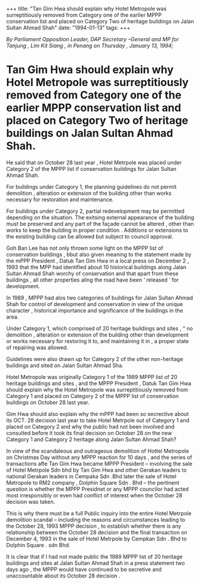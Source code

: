 +++ 
title: "Tan Gim Hwa should explain why Hotel Metropole was surreptitiously removed from Category one of the earlier MPPP conservation list and placed on Category Two of heritage buildings on Jalan Sultan Ahmad Shah"
date: "1994-01-13"
tags:
+++

_By Parliament Opposition Leader, DAP Secretary –General and MP for Tanjung , Lim Kit Siang , in Penang on Thursday  ,  January 13,  1994;_

# Tan Gim Hwa should explain why Hotel Metropole was surreptitiously removed from Category one of the earlier MPPP conservation list and placed on Category Two of heritage buildings on Jalan Sultan Ahmad Shah.

He said that on October 28 last year , Hotel Metrpole was placed under Category 2 of the MPPP list if conservation buildings for Jalan Sultan Ahmad Shah.</u>

For buildings under Catogory 1, the planning guidelines do not permit demolition , alteration or extension of the building other than works necessary for restoration and maintenance.

For buildings under Category 2, partial redevelopment may be permitted depending on the situation. The exitsing external appearance of the building must be preserved and any part of the façade cannot be altered , other than works to keep the building in proper condition . Additions or extensions to the existing building can be allowed but subject to council approval.

Goh Ban Lee has not only thrown some light on the MPPP list of conservation buildings , bbut also given meaning to the statement made by the mPPP President , Datuk Tan Gim Hwa in a local press on December 2 , 1993 that the MPP had identified about 10 historical buildings along Jalan Sultan Ahmad Shah worchy of conservation and that apart from these buildings , all other properties aling the road have been ‘ released ‘ for development.

In 1989 , MPPP had alos two categories of buildings for Jalan Sultan Ahmad Shah for control of development and conservation in view of the unique character , historical importance and significance of the buildings in the area.

Under Category 1, which comprised of 20 heritage buildings and sites , “ no demolition , alteration or extension of the building other than development or works necessary for restoring it to, and maintaining it in , a proper state of repairing was allowed. 

Guidelines were also drawn up for Category 2 of the other non-heritage buildings and sited on Jalan Sultan Ahmad Sha.

Hotel Metropole was originally Category 1 of the 1989 MPPP list of 20 heritage buildings and sites , and the MPPP President , Datuk Tan Gim Hwa should explain why the Hotel Metropole was surreptitiously removed from Category 1 and placed on Category 2 of the MPPP list of conservation buildings on October 28 last year.

Gim Hwa should also explain why the mPPP had been so secrective about its OCT. 28 decision last year to take Hotel Metrpole out of Category 1 and placed on Category 2 and why the public had not been involved and consulted before it took its final decision on October 28 on the new Category 1 and Category 2 heritage along Jalan Sultan Ahmad Shah?

In view of the scandaleous and outrageous demolition of Hottel Metropole on Christmas Day without any MPPP reaction for 10 days , and the series of transactions afte Tan Gim Hwa became MPPP President – involving the sale of Hotel Metrpole Sdn bhd by Tan Gim Hwa and other Gerakan leaders to national Gerakan leaders in Cempaka Sdn .Bhd later the sale of Hotel Metropole to RM2 company , Dolphin Square Sdn . Bhd – the pertinent question is whether the MPPP Presidnet or any MPPP councilor had acted most irresponsibly or even had conflict of interest when the October 28 decision was taken.

This is why there must be a full Public inquiry into the entire Hotel Metrpole demolition scandal – including the reasons and circumstances leading to the October 28, 1993 MPPP decision , to establish whether there is any relationship between the October 28 decision and the final transaction on December 4, 1993 in the sale of Hotel Metrpole by Cempkan Sdn . Bhd to Dolphin Square . sdn Bhd.

It is clear that if I had not made public the 1989 MPPP list of 20 heritage buildings and sites at Jalan Sultan Ahmad Shah in a press statement two days ago , the MPPP would have continued to be secretive and unaccountable about its October 28 decision .
 

